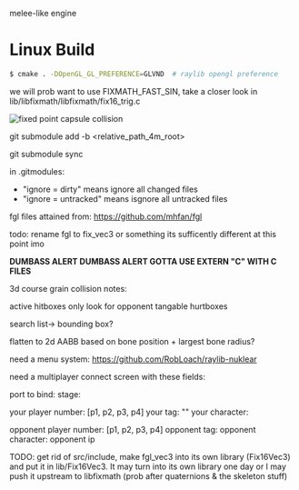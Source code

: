 melee-like engine

# Linux Build

```bash
$ cmake . -DOpenGL_GL_PREFERENCE=GLVND  # raylib opengl preference
```
we will prob want to use FIXMATH_FAST_SIN, take a closer look in lib/libfixmath/libfixmath/fix16_trig.c

![fixed point capsule collision](https://i.imgur.com/3QwXJt7.gif)


git submodule add -b <branch> <url> <relative_path_4m_root>

git submodule sync


in .gitmodules: 
- "ignore = dirty" means ignore all changed files
- "ignore = untracked" means isgnore all untracked files


fgl files attained from: https://github.com/mhfan/fgl

todo: rename fgl to fix_vec3 or something its sufficently different at this point imo

**DUMBASS ALERT DUMBASS ALERT GOTTA USE EXTERN "C" WITH C FILES**

3d course grain collision notes:

active hitboxes only look for opponent tangable hurtboxes

search list-> bounding box?

flatten to 2d AABB based on bone position + largest bone radius?


need a menu system:
https://github.com/RobLoach/raylib-nuklear


need a multiplayer connect screen with these fields:

port to bind:
stage:

your player number: [p1, p2, p3, p4]
your tag: ""
your character: 

opponent player number: [p1, p2, p3, p4]
opponent tag:
opponent character:
opponent ip



TODO: get rid of src/include, make fgl_vec3 into its own library (Fix16Vec3) and put it in lib/Fix16Vec3. It may turn into its own library one day or I may push it upstream to libfixmath (prob after quaternions & the skeleton stuff)